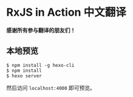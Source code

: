 # RxJS in Action 中文翻译

**感谢所有参与翻译的朋友们！**

## 本地预览

```
$ npm install -g hexo-cli
$ npm install
$ hexo server
```

然后访问 `localhost:4000` 即可预览。
